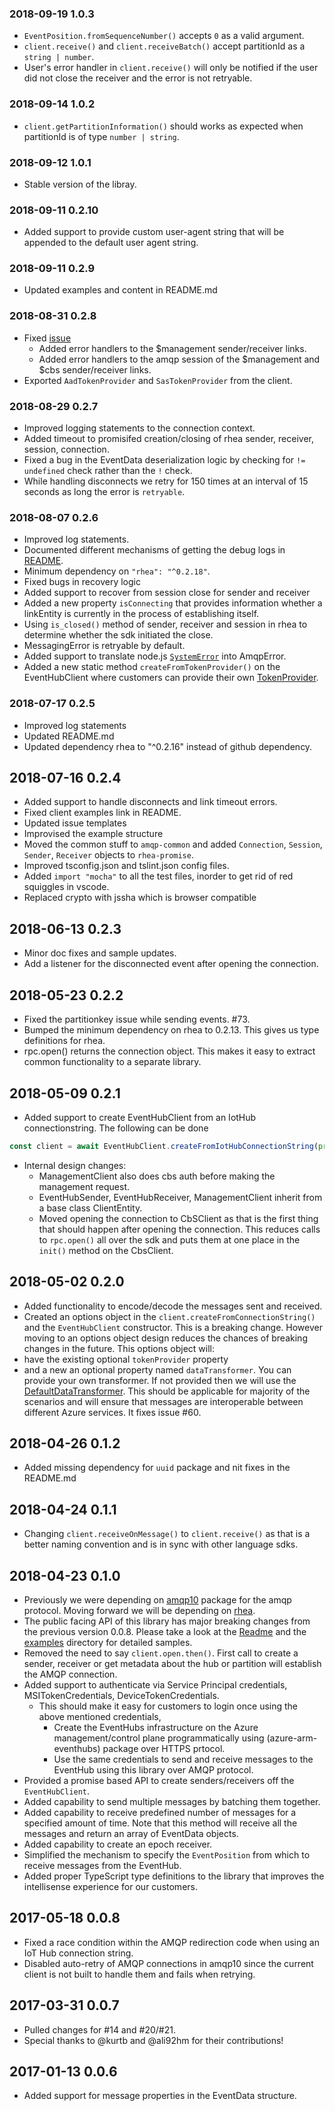 ### 2018-09-19 1.0.3
- `EventPosition.fromSequenceNumber()` accepts `0` as a valid argument.
- `client.receive()` and `client.receiveBatch()` accept partitionId as a `string | number`.
- User's error handler in `client.receive()` will only be notified if the user did not close the receiver and the error is not retryable.

### 2018-09-14 1.0.2
- `client.getPartitionInformation()` should works as expected when partitionId is of type `number | string`.

### 2018-09-12 1.0.1
- Stable version of the libray.

### 2018-09-11 0.2.10
- Added support to provide custom user-agent string that will be appended to the default user agent string.

### 2018-09-11 0.2.9
- Updated examples and content in README.md

### 2018-08-31 0.2.8
- Fixed [issue](https://github.com/Azure/azure-event-hubs-node/issues/135)
  - Added error handlers to the $management sender/receiver links.
  - Added error handlers to the amqp session of the $management and $cbs sender/receiver links.
- Exported `AadTokenProvider` and `SasTokenProvider` from the client.

### 2018-08-29 0.2.7
- Improved logging statements to the connection context.
- Added timeout to promisifed creation/closing of rhea sender, receiver, session, connection.
- Fixed a bug in the EventData deserialization logic by checking for `!= undefined` check rather than the `!` check.
- While handling disconnects we retry for 150 times at an interval of 15 seconds as long the error is `retryable`.

### 2018-08-07 0.2.6
- Improved log statements.
- Documented different mechanisms of getting the debug logs in [README](https://github.com/Azure/azure-event-hubs-node/tree/master/client#debug-logs).
- Minimum dependency on `"rhea": "^0.2.18"`.
- Fixed bugs in recovery logic
- Added support to recover from session close for sender and receiver
- Added a new property `isConnecting` that provides information whether a linkEntity is currently in the process of establishing itself.
- Using `is_closed()` method of sender, receiver and session in rhea to determine whether the sdk initiated the close.
- MessagingError is retryable by default.
- Added support to translate node.js [`SystemError`](https://nodejs.org/api/errors.html#errors_class_systemerror) into AmqpError.
- Added a new static method `createFromTokenProvider()` on the EventHubClient where customers can provide their own [TokenProvider](https://github.com/Azure/azure-event-hubs-node/blob/master/client/lib/amqp-common/auth/token.ts#L42).

### 2018-07-17 0.2.5
- Improved log statements
- Updated README.md
- Updated dependency rhea to "^0.2.16" instead of github dependency.

## 2018-07-16 0.2.4
- Added support to handle disconnects and link timeout errors.
- Fixed client examples link in README.
- Updated issue templates
- Improvised the example structure
- Moved the common stuff to `amqp-common` and added `Connection`, `Session`, `Sender`, `Receiver` objects to `rhea-promise`.
- Improved tsconfig.json and tslint.json config files.
- Added `import "mocha"` to all the test files, inorder to get rid of red squiggles in vscode.
- Replaced crypto with jssha which is browser compatible

## 2018-06-13 0.2.3
- Minor doc fixes and sample updates.
- Add a listener for the disconnected event after opening the connection.

## 2018-05-23 0.2.2
- Fixed the partitionkey issue while sending events. #73.
- Bumped the minimum dependency on rhea to 0.2.13. This gives us type definitions for rhea.
- rpc.open() returns the connection object. This makes it easy to extract common functionality to a
separate library.

## 2018-05-09 0.2.1
- Added support to create EventHubClient from an IotHub connectionstring. The following can be done
```javascript
const client = await EventHubClient.createFromIotHubConnectionString(process.env.IOTHUB_CONNECTION_STRING);
```
- Internal design changes:
  - ManagementClient also does cbs auth before making the management request.
  - EventHubSender, EventHubReceiver, ManagementClient inherit from a base class ClientEntity.
  - Moved opening the connection to CbSClient as that is the first thing that should happen after opening the connection. This reduces calls to `rpc.open()` all over the sdk and puts them at one place in the `init()` method on the CbsClient.

## 2018-05-02 0.2.0
- Added functionality to encode/decode the messages sent and received.
- Created an options object in the `client.createFromConnectionString()` and the `EventHubClient` constructor. This is a breaking change. However moving to an options object design reduces the chances of breaking changes in the future.
 This options object will:
 - have the existing optional `tokenProvider` property
 - and a new an optional property named `dataTransformer`. You can provide your own transformer. If not provided then we will use the [DefaultDataTransformer](./client/lib/dataTransformer.ts). This should be applicable for majority of the scenarios and will ensure that messages are interoperable between different Azure services. It fixes issue #60.

## 2018-04-26 0.1.2
- Added missing dependency for `uuid` package and nit fixes in the README.md

## 2018-04-24 0.1.1
- Changing `client.receiveOnMessage()` to `client.receive()` as that is a better naming convention and is in sync with other language sdks.

## 2018-04-23 0.1.0
- Previously we were depending on [amqp10](https://npmjs.com/package/amqp10) package for the amqp protocol. Moving forward we will be depending on [rhea](https://npmjs.com/package/rhea).
- The public facing API of this library has major breaking changes from the previous version 0.0.8. Please take a look at the [Readme](./README.md) and the [examples](./examples) directory for detailed samples.
- Removed the need to say `client.open.then()`. First call to create a sender, receiver or get metadata about the hub or partition will establish the AMQP connection.
- Added support to authenticate via Service Principal credentials, MSITokenCredentials, DeviceTokenCredentials.
  - This should make it easy for customers to login once using the above mentioned credentials, 
    - Create the EventHubs infrastructure on the Azure management/control plane programmatically using (azure-arm-eventhubs) package over HTTPS prtocol.
    - Use the same credentials to send and receive messages to the EventHub using this library over AMQP protocol.
- Provided a promise based API to create senders/receivers off the `EventHubClient`.
- Added capability to send multiple messages by batching them together.
- Added capability to receive predefined number of messages for a specified amount of time. Note that this method will receive all the messages and return an array of EventData objects.
- Added capability to create an epoch receiver.
- Simplified the mechanism to specify the `EventPosition` from which to receive messages from the EventHub.
- Added proper TypeScript type definitions to the library that improves the intellisense experience for our customers.

## 2017-05-18 0.0.8
- Fixed a race condition within the AMQP redirection code when using an IoT Hub connection string.
- Disabled auto-retry of AMQP connections in amqp10 since the current client is not built to handle them and fails when retrying.

## 2017-03-31 0.0.7
- Pulled changes for #14 and #20/#21.
- Special thanks to @kurtb and @ali92hm for their contributions!

## 2017-01-13 0.0.6
- Added support for message properties in the EventData structure.